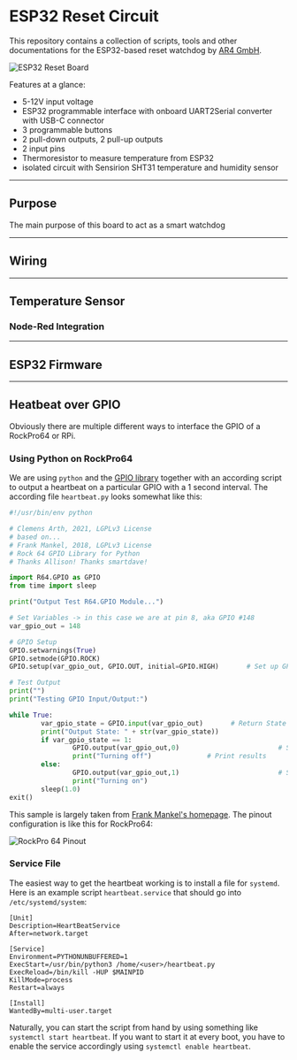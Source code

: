 # ESP32 Reset Circuit

This repository contains a collection of scripts, tools and other documentations for the ESP32-based reset watchdog by [AR4 GmbH](https://www.ar4.io).

![ESP32 Reset Board](https://gitlab.icg.tugraz.at/ar4/rock64reset/-/blob/master/images/board.png)

Features at a glance:
- 5-12V input voltage
- ESP32 programmable interface with onboard UART2Serial converter with USB-C connector
- 3 programmable buttons
- 2 pull-down outputs, 2 pull-up outputs
- 2 input pins
- Thermoresistor to measure temperature from ESP32
- isolated circuit with Sensirion SHT31 temperature and humidity sensor

---
## Purpose

The main purpose of this board to act as a smart watchdog

---
## Wiring

---
## Temperature Sensor


### Node-Red Integration

---
## ESP32 Firmware


---
## Heatbeat over GPIO

Obviously there are multiple different ways to interface the GPIO of a RockPro64 or RPi.

### Using Python on RockPro64

We are using ```python``` and the [GPIO library](https://github.com/ThroneVault/Rock64-R64.GPIO/) together with an according script to output a heartbeat on a particular GPIO with a 1 second interval. The according file ```heartbeat.py``` looks somewhat like this:

```python
#!/usr/bin/env python

# Clemens Arth, 2021, LGPLv3 License
# based on...
# Frank Mankel, 2018, LGPLv3 License
# Rock 64 GPIO Library for Python
# Thanks Allison! Thanks smartdave!

import R64.GPIO as GPIO
from time import sleep

print("Output Test R64.GPIO Module...")

# Set Variables -> in this case we are at pin 8, aka GPIO #148
var_gpio_out = 148

# GPIO Setup
GPIO.setwarnings(True)
GPIO.setmode(GPIO.ROCK)
GPIO.setup(var_gpio_out, GPIO.OUT, initial=GPIO.HIGH)       # Set up GPIO as an output, with an initial state of HIGH

# Test Output
print("")
print("Testing GPIO Input/Output:")

while True:
        var_gpio_state = GPIO.input(var_gpio_out)       # Return State of GPIO
        print("Output State: " + str(var_gpio_state))
        if var_gpio_state == 1:
                GPIO.output(var_gpio_out,0)                         # Set GPIO to LOW
                print("Turning off")              # Print results
        else:
                GPIO.output(var_gpio_out,1)                         # Set GPIO to LOW
                print("Turning on")
        sleep(1.0)
exit()
```

This sample is largely taken from [Frank Mankel's homepage](https://forum.frank-mankel.org/topic/292/rockpro64-rp64-gpio/6). The pinout configuration is like this for RockPro64:

![RockPro 64 Pinout](https://forum.frank-mankel.org/assets/uploads/files/1537460598918-rockpro64_gpio_reference-resized.png)

### Service File

The easiest way to get the heartbeat working is to install a file for ```systemd```. Here is an example script ```heartbeat.service``` that should go into ```/etc/systemd/system```:

```
[Unit]
Description=HeartBeatService
After=network.target

[Service]
Environment=PYTHONUNBUFFERED=1
ExecStart=/usr/bin/python3 /home/<user>/heartbeat.py
ExecReload=/bin/kill -HUP $MAINPID
KillMode=process
Restart=always

[Install]
WantedBy=multi-user.target
```

Naturally, you can start the script from hand by using something like ```systemctl start heartbeat```. If you want to start it at every boot, you have to enable the service accordingly using ```systemctl enable heartbeat```.
